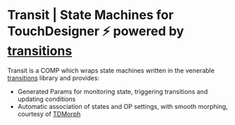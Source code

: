 # Transit | State Machines for TouchDesigner ⚡ powered by [transitions](https://github.com/pytransitions/transitions)

Transit is a COMP which wraps state machines written in the venerable [transitions](https://github.com/pytransitions/transitions) library and provides:

- Generated Params for monitoring state, triggering transitions and updating conditions
- Automatic association of states and OP settings, with smooth morphing, courtesy of [TDMorph](https://github.com/DarienBrito/TDMorph)